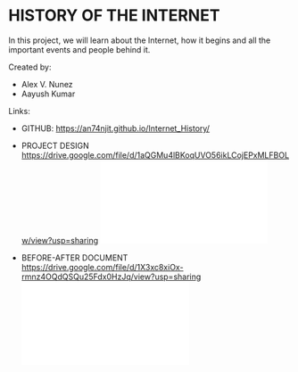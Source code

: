 # HISTORY OF THE INTERNET
In this project, we will learn about the Internet, how it begins and all the important events and people behind it.

Created by:
* Alex V. Nunez
* Aayush Kumar

Links:

* GITHUB:
https://an74njit.github.io/Internet_History/

* PROJECT  DESIGN
https://drive.google.com/file/d/1aQGMu4lBKoqUVO56ikLCojEPxMLFBOLw/view?usp=sharing
![Pdf](pictures/Internet_history.pdf)

* BEFORE-AFTER DOCUMENT
https://drive.google.com/file/d/1X3xc8xiOx-rmnz4OQdQSQu25Fdx0HzJq/view?usp=sharing
![Pdf](pictures/Before-After.pdf)
